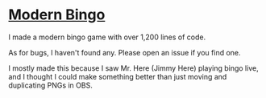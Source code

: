 # [Modern Bingo](https://willhanighen.github.io/bingo/)

I made a modern bingo game with over 1,200 lines of code.

As for bugs, I haven't found any. Please open an issue if you find one.

I mostly made this because I saw Mr. Here (Jimmy Here) playing bingo live, and I thought I could make something better than just moving and duplicating PNGs in OBS.
